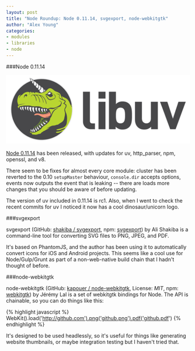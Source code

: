 ```yaml
---
layout: post
title: "Node Roundup: Node 0.11.14, svgexport, node-webkitgtk"
author: "Alex Young"
categories:
- modules
- libraries
- node
---
```


###Node 0.11.14

![libuv](/images/posts/libuvdinosaur.png)

[Node 0.11.14](http://blog.nodejs.org/2014/09/24/node-v0-11-14-unstable/) has been released, with updates for uv, http_parser, npm, openssl, and v8.

There seem to be fixes for almost every core module: cluster has been reverted to the 0.10 `setupMaster` behaviour, `console.dir` accepts options, events now outputs the event that is leaking -- there are loads more changes that you should be aware of before updating.

The version of uv included in 0.11.14 is rc1.  Also, when I went to check the recent commits for uv I noticed it now has a cool dinosaur/unicorn logo.

###svgexport

svgexport (GitHub: [shakiba / svgexport](https://github.com/shakiba/svgexport), npm: [svgexport](https://www.npmjs.org/package/svgexport)) by Ali Shakiba is a command-line tool for converting SVG files to PNG, JPEG, and PDF.

It's based on PhantomJS, and the author has been using it to automatically convert icons for iOS and Android projects.  This seems like a cool use for Node/Gulp/Grunt as part of a non-web-native build chain that I hadn't thought of before.

###node-webkitgtk

node-webkitgtk (GitHub: [kapouer / node-webkitgtk](https://github.com/kapouer/node-webkitgtk), License: _MIT_, npm: [webkitgtk](https://www.npmjs.org/package/webkitgtk)) by Jérémy Lal is a set of webkitgtk bindings for Node.  The API is chainable, so you can do things like this:

{% highlight javascript %}
WebKit().load('http://github.com').png('github.png').pdf('github.pdf')
{% endhighlight %}

It's designed to be used headlessly, so it's useful for things like generating website thumbnails, or maybe integration testing but I haven't tried that.

